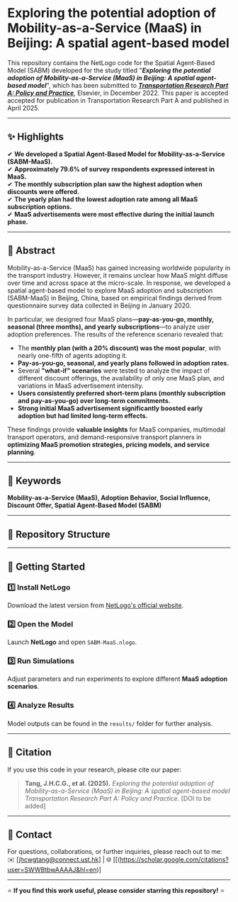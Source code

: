 # Exploring the potential adoption of Mobility-as-a-Service (MaaS) in Beijing: A spatial agent-based model
This repository contains the NetLogo code for the Spatial Agent-Based Model (SABM) developed for the study titled "**_Exploring the potential adoption of Mobility-as-a-Service (MaaS) in Beijing: A spatial agent-based model_**", which has been submitted to **_[Transportation Research Part A: Policy and Practice](https://www.sciencedirect.com/journal/transportation-research-part-a-policy-and-practice)_**, Elsevier, in December 2022. This paper is accepted accepted for publication in Transportation Research Part A and published in April 2025.  

---

## ✨ Highlights  
✔ **We developed a Spatial Agent-Based Model for Mobility-as-a-Service (SABM-MaaS).**  
✔ **Approximately 79.6% of survey respondents expressed interest in MaaS.**  
✔ **The monthly subscription plan saw the highest adoption when discounts were offered.**  
✔ **The yearly plan had the lowest adoption rate among all MaaS subscription options.**  
✔ **MaaS advertisements were most effective during the initial launch phase.**  

---

## 📖 Abstract  
Mobility-as-a-Service (MaaS) has gained increasing worldwide popularity in the transport industry. However, it remains unclear how MaaS might diffuse over time and across space at the micro-scale. In response, we developed a spatial agent-based model to explore MaaS adoption and subscription (SABM-MaaS) in Beijing, China, based on empirical findings derived from questionnaire survey data collected in Beijing in January 2020.  

In particular, we designed four MaaS plans—**pay-as-you-go, monthly, seasonal (three months), and yearly subscriptions**—to analyze user adoption preferences. The results of the reference scenario revealed that:  
- The **monthly plan (with a 20% discount) was the most popular**, with nearly one-fifth of agents adopting it.  
- **Pay-as-you-go, seasonal, and yearly plans followed in adoption rates.**  
- Several **"what-if" scenarios** were tested to analyze the impact of different discount offerings, the availability of only one MaaS plan, and variations in MaaS advertisement intensity.  
- **Users consistently preferred short-term plans (monthly subscription and pay-as-you-go) over long-term commitments.**  
- **Strong initial MaaS advertisement significantly boosted early adoption but had limited long-term effects.**  

These findings provide **valuable insights** for MaaS companies, multimodal transport operators, and demand-responsive transport planners in **optimizing MaaS promotion strategies, pricing models, and service planning**.  

---

## 🔑 Keywords  
**Mobility-as-a-Service (MaaS), Adoption Behavior, Social Influence, Discount Offer, Spatial Agent-Based Model (SABM)**  

---

## 📂 Repository Structure
---

## 🚀 Getting Started  

### 1️⃣ **Install NetLogo**  
Download the latest version from [NetLogo's official website](https://ccl.northwestern.edu/netlogo/).  

### 2️⃣ **Open the Model**  
Launch **NetLogo** and open `SABM-MaaS.nlogo`.  

### 3️⃣ **Run Simulations**  
Adjust parameters and run experiments to explore different **MaaS adoption scenarios**.  

### 4️⃣ **Analyze Results**  
Model outputs can be found in the `results/` folder for further analysis.  

---

## 📜 Citation  
If you use this code in your research, please cite our paper:  

> **Tang, J.H.C.G., et al. (2025).** *Exploring the potential adoption of Mobility-as-a-Service (MaaS) in Beijing: A spatial agent-based model*  
> *Transportation Research Part A: Policy and Practice.* [DOI to be added]  

---

## 📧 Contact  
For questions, collaborations, or further inquiries, please reach out to me:  
✉️ [jhcwgtang@connect.ust.hk] | 🌐 [[(https://scholar.google.com/citations?user=SWWBtbwAAAAJ&hl=en)]  

---

⭐ **If you find this work useful, please consider starring this repository!** ⭐
